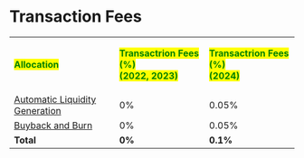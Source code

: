 # Transaction Fees

|                                                                                           |                                                                                                                                                    |                                                                                                                                              |
| ----------------------------------------------------------------------------------------- | -------------------------------------------------------------------------------------------------------------------------------------------------- | -------------------------------------------------------------------------------------------------------------------------------------------- |
| <mark style="color:green;">**Allocation**</mark>                                          | <p><mark style="color:green;"><strong>Transactrion Fees (%)</strong></mark><br><mark style="color:green;"><strong>(2022, 2023)</strong></mark></p> | <p><mark style="color:green;"><strong>Transactrion Fees (%)</strong></mark><br><mark style="color:green;"><strong>(2024)</strong></mark></p> |
| [Automatic Liquidity Generation](../ndb-token/features.md#automatic-liquidity-generation) | 0%                                                                                                                                                 | 0.05%                                                                                                                                        |
| [Buyback and Burn](../ndb-token/features.md#buyback-and-burn)                             | 0%                                                                                                                                                 | 0.05%                                                                                                                                        |
| **Total**                                                                                 | **0%**                                                                                                                                             | **0.1%**                                                                                                                                     |
